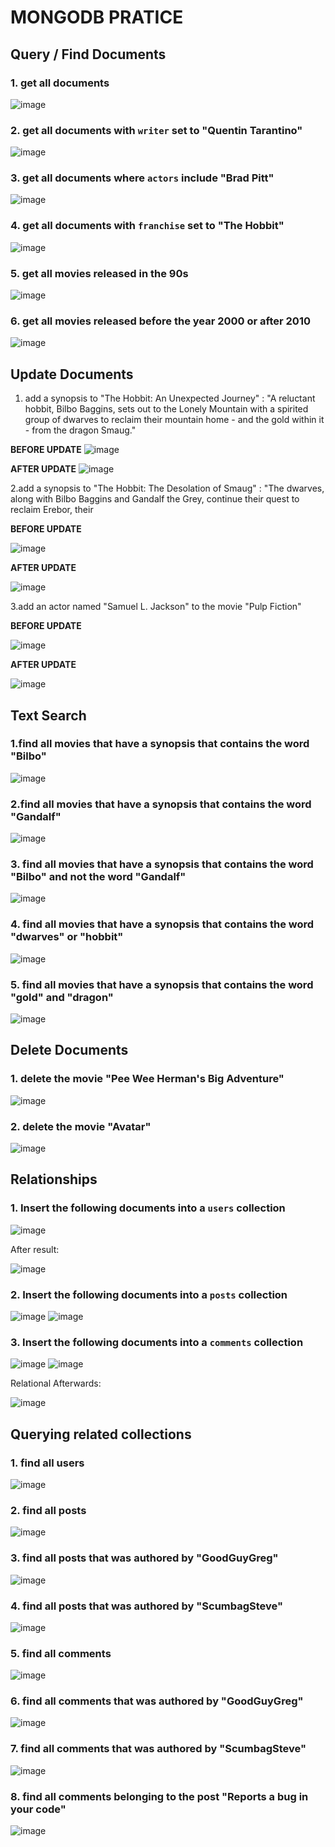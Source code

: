 # MONGODB PRATICE

## Query / Find Documents

### 1. get all documents


![image](https://github.com/user-attachments/assets/83444875-1dc0-42c0-ac38-6450b500c086)

### 2. get all documents with `writer` set to "Quentin Tarantino"


![image](https://github.com/user-attachments/assets/9fa4f36c-5de3-4321-a3d7-c3fe3a40390f)

### 3. get all documents where `actors` include "Brad Pitt"


![image](https://github.com/user-attachments/assets/f4daf48c-a22c-43d4-8e1e-5f64b43033fb)

### 4. get all documents with `franchise` set to &quot;The Hobbit&quot;


![image](https://github.com/user-attachments/assets/5b08f576-c067-49ca-8432-3879247f33fe)

### 5. get all movies released in the 90s


![image](https://github.com/user-attachments/assets/257386b1-cfc1-4f83-bd8a-13b9158c0f67)

### 6. get all movies released before the year 2000 or after 2010


![image](https://github.com/user-attachments/assets/fa0a9c5c-6044-4140-970e-c5294aeebb0a)



## Update Documents

 1. add a synopsis to &quot;The Hobbit: An Unexpected Journey&quot; : &quot;A reluctant hobbit, Bilbo Baggins,
sets out to the Lonely Mountain with a spirited group of dwarves to reclaim their mountain home - and the gold within it - from the dragon Smaug.&quot;


**BEFORE UPDATE**
![image](https://github.com/user-attachments/assets/81e03f35-5c7a-40ac-ba94-f57bf9796c5a)

**AFTER UPDATE**
![image](https://github.com/user-attachments/assets/313c1eb7-e7c1-4dcf-a208-81ae47894286)


2.add a synopsis to &quot;The Hobbit: The Desolation of Smaug&quot; : &quot;The dwarves, along with Bilbo
Baggins and Gandalf the Grey, continue their quest to reclaim Erebor, their


**BEFORE UPDATE**

![image](https://github.com/user-attachments/assets/13412952-3fb1-4bb2-90d6-8319d048d530)

**AFTER UPDATE**

![image](https://github.com/user-attachments/assets/f18e5821-1508-4a8f-a573-775962216f2d)


3.add an actor named &quot;Samuel L. Jackson&quot; to the movie &quot;Pulp Fiction&quot;


**BEFORE UPDATE**

![image](https://github.com/user-attachments/assets/6fbf5001-ab01-4451-954e-caf691a02475)

**AFTER UPDATE**

![image](https://github.com/user-attachments/assets/31a40a4f-2c30-4575-9cea-ae2282285350)



## Text Search

### 1.find all movies that have a synopsis that contains the word &quot;Bilbo&quot;

![image](https://github.com/user-attachments/assets/ecfb450a-a072-4732-a089-3930a3234e0a)

### 2.find all movies that have a synopsis that contains the word &quot;Gandalf&quot;

![image](https://github.com/user-attachments/assets/fe6e996b-92f4-40d1-bbf0-f870a89886e7)

### 3. find all movies that have a synopsis that contains the word &quot;Bilbo&quot; and not the word &quot;Gandalf&quot;

![image](https://github.com/user-attachments/assets/61fa2f17-b40a-40bc-8253-9da70abb3e31)

### 4. find all movies that have a synopsis that contains the word &quot;dwarves&quot; or &quot;hobbit&quot;

![image](https://github.com/user-attachments/assets/3fb8535e-7bf4-442c-8ffb-3a0d201a8ec4)

### 5. find all movies that have a synopsis that contains the word &quot;gold&quot; and &quot;dragon&quot;

![image](https://github.com/user-attachments/assets/ec7c1b61-a4f2-4fc3-a6e8-348b104ffc49)


## Delete Documents

### 1. delete the movie &quot;Pee Wee Herman&#39;s Big Adventure&quot;
![image](https://github.com/user-attachments/assets/fcc5237b-b7cd-42fd-a1a4-373451d1936c)

### 2. delete the movie &quot;Avatar&quot;
![image](https://github.com/user-attachments/assets/01376bd9-4df0-4c3b-b69f-ce11bde10182)


## Relationships

### 1. Insert the following documents into a `users` collection
![image](https://github.com/user-attachments/assets/51f3fda4-956c-4dcc-a0c3-95489da891d9)

After result:

![image](https://github.com/user-attachments/assets/fb4313b0-c31c-4484-9fbd-ffc8809a0cad)


### 2. Insert the following documents into a `posts` collection
![image](https://github.com/user-attachments/assets/cdc9be0b-468b-437f-a25c-053faed197ee)
![image](https://github.com/user-attachments/assets/97ba1f64-ab3f-4518-8388-90021ee5a103)

### 3. Insert the following documents into a `comments` collection
![image](https://github.com/user-attachments/assets/e4cf6e10-3342-412e-908e-b3825d64b437)
![image](https://github.com/user-attachments/assets/a0455237-5caa-4d81-8dd4-0db26fa16132)

Relational Afterwards:

![image](https://github.com/user-attachments/assets/bfe9a1cd-cb73-4c04-a710-f0f1f6ad4874)


## Querying related collections

### 1. find all users
![image](https://github.com/user-attachments/assets/e1b26449-f9ca-4f80-803f-ebb4b29227d2)

### 2. find all posts
![image](https://github.com/user-attachments/assets/988e2972-588f-4bf3-a2b4-a16995e62252)

### 3. find all posts that was authored by "GoodGuyGreg"
![image](https://github.com/user-attachments/assets/4278c1ca-ae3c-42db-b387-0de11fa0e4fc)

### 4. find all posts that was authored by "ScumbagSteve"
![image](https://github.com/user-attachments/assets/84dfeec3-b799-40dc-9a03-7f2faffeae63)

### 5. find all comments
![image](https://github.com/user-attachments/assets/54f942c3-2440-4a9c-b156-bbaaa9b6dc9c)

### 6. find all comments that was authored by "GoodGuyGreg"
![image](https://github.com/user-attachments/assets/94fbfbf1-5c36-42ef-b977-4a81181f9be4)

### 7. find all comments that was authored by "ScumbagSteve"
![image](https://github.com/user-attachments/assets/c9ef3b12-cd1d-4d52-826b-21d67403caae)

### 8. find all comments belonging to the post "Reports a bug in your code"
![image](https://github.com/user-attachments/assets/788a5f4b-6f7f-4ff1-a67a-2ca32e3ff623)






























